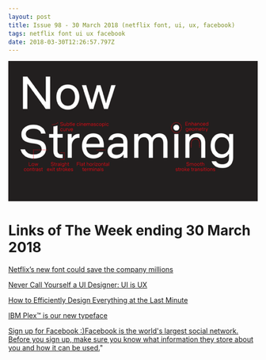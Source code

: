 ```yaml
---
layout: post
title: Issue 98 - 30 March 2018 (netflix font, ui, ux, facebook)
tags: netflix font ui ux facebook
date: 2018-03-30T12:26:57.797Z
---
```

![Netflix’s new font could save the company millions](/assets/uploads/issue-98.png "Netflix’s new font could save the company millions")

# Links of The Week ending 30 March 2018

<a href="https://www.invisionapp.com/blog/netflix-new-font/" target="_blank">Netflix’s new font could save the company millions</a>

<a href="https://www.toptal.com/designers/ux/never-call-yourself-ui-designer" target="_blank">Never Call Yourself a UI Designer: UI is UX</a>

<a href="https://thedesignteam.io/how-to-efficiently-design-everything-at-the-last-minute-a8c5796b4738" target="_blank">How to Efficiently Design Everything at the Last Minute</a>

<a href="https://www.ibm.com/plex/" target="_blank">IBM Plex™ is our new typeface</a> 

<a href="https://signupforfacebook.org/" target="_blank">Sign up for Facebook :)Facebook is the world's largest social network. Before you sign up, make sure you know what information they store about you and how it can be used.</a>"